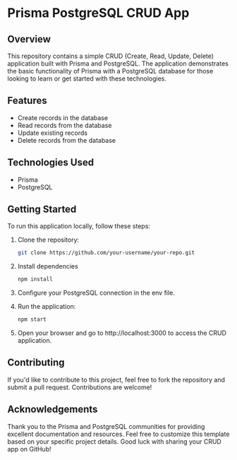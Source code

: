 # Prisma PostgreSQL CRUD App

## Overview
This repository contains a simple CRUD (Create, Read, Update, Delete) application built with Prisma and PostgreSQL. The application demonstrates the basic functionality of Prisma with a PostgreSQL database for those looking to learn or get started with these technologies.

## Features
- Create records in the database
- Read records from the database
- Update existing records
- Delete records from the database

## Technologies Used
- Prisma
- PostgreSQL

## Getting Started
To run this application locally, follow these steps:

1. Clone the repository:
   ```bash
   git clone https://github.com/your-username/your-repo.git
    ```
2. Install dependencies
    ```bash
    npm install

    ```
    
3. Configure your PostgreSQL connection in the env file.


4. Run the application:

    ```bash
    npm start
    ```

5. Open your browser and go to http://localhost:3000 to access the CRUD application.

## Contributing
If you'd like to contribute to this project, feel free to fork the repository and submit a pull request. Contributions are welcome!

## Acknowledgements
Thank you to the Prisma and PostgreSQL communities for providing excellent documentation and resources.
Feel free to customize this template based on your specific project details. Good luck with sharing your CRUD app on GitHub!


